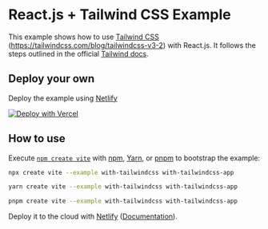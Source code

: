 # React.js + Tailwind CSS Example

This example shows how to use [Tailwind CSS](https://tailwindcss.com/) (https://tailwindcss.com/blog/tailwindcss-v3-2) with React.js. It follows the steps outlined in the official [Tailwind docs](https://tailwindcss.com/docs/guides/nextjs).

## Deploy your own

Deploy the example using [Netlify](https://app.netlify.com/) 

[![Deploy with Vercel](https://vercel.com/button)](https://vercel.com/new/git/external?repository-url=https://github.com/vercel/next.js/tree/canary/examples/with-tailwindcss&project-name=with-tailwindcss&repository-name=with-tailwindcss)

## How to use

Execute [`npm create vite`](https://github.com/vercel/next.js/tree/canary/packages/create-next-app) with [npm](https://docs.npmjs.com/cli/init), [Yarn](https://yarnpkg.com/lang/en/docs/cli/create/), or [pnpm](https://pnpm.io) to bootstrap the example:

```bash
npx create vite --example with-tailwindcss with-tailwindcss-app
```

```bash
yarn create vite --example with-tailwindcss with-tailwindcss-app
```

```bash
pnpm create vite --example with-tailwindcss with-tailwindcss-app
```

Deploy it to the cloud with [Netlify](https://www.netlify.com/) ([Documentation](https://docs.netlify.com/)).
